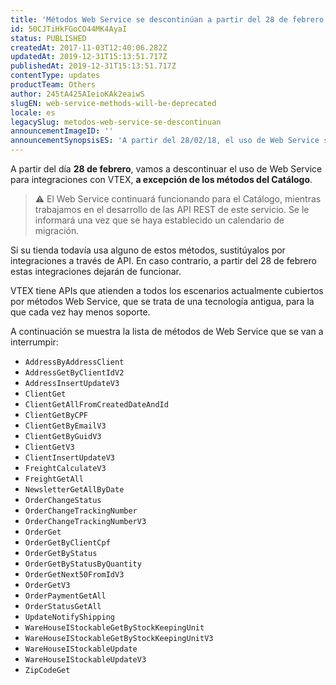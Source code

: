 ```yaml
---
title: 'Métodos Web Service se descontinúan a partir del 28 de febrero - a excepción del Catálogo'
id: 50CJTiHkFGoCO44MK4AyaI
status: PUBLISHED
createdAt: 2017-11-03T12:40:06.282Z
updatedAt: 2019-12-31T15:13:51.717Z
publishedAt: 2019-12-31T15:13:51.717Z
contentType: updates
productTeam: Others
author: 245tA425AIeioKAk2eaiwS
slugEN: web-service-methods-will-be-deprecated
locale: es
legacySlug: metodos-web-service-se-descontinuan
announcementImageID: ''
announcementSynopsisES: 'A partir del 28/02/18, el uso de Web Service se descontinuará para integraciones VTEX, excepto los métodos del Catálogo.'
---
```


A partir del día __28 de febrero__, vamos a descontinuar el uso de Web Service para integraciones con VTEX, __a excepción de los métodos del Catálogo__.

> ⚠️ El Web Service continuará funcionando para el Catálogo, mientras trabajamos en el desarrollo de las API REST de este servicio. Se le informará una vez que se haya establecido un calendario de migración.

Si su tienda todavía usa alguno de estos métodos, sustitúyalos por integraciones a través de API. En caso contrario, a partir del 28 de febrero estas integraciones dejarán de funcionar.

VTEX tiene APIs que atienden a todos los escenarios actualmente cubiertos por métodos Web Service, que se trata de una tecnología antigua, para la que cada vez hay menos soporte.

A continuación se muestra la lista de métodos de Web Service que se van a interrumpir:

- `AddressByAddressClient`
- `AddressGetByClientIdV2`
- `AddressInsertUpdateV3`
- `ClientGet`
- `ClientGetAllFromCreatedDateAndId`
- `ClientGetByCPF`
- `ClientGetByEmailV3`
- `ClientGetByGuidV3`
- `ClientGetV3`
- `ClientInsertUpdateV3`
- `FreightCalculateV3`
- `FreightGetAll`
- `NewsletterGetAllByDate`
- `OrderChangeStatus`
- `OrderChangeTrackingNumber`
- `OrderChangeTrackingNumberV3`
- `OrderGet`
- `OrderGetByClientCpf`
- `OrderGetByStatus`
- `OrderGetByStatusByQuantity`
- `OrderGetNext50FromIdV3`
- `OrderGetV3`
- `OrderPaymentGetAll`
- `OrderStatusGetAll`
- `UpdateNotifyShipping`
- `WareHouseIStockableGetByStockKeepingUnit`
- `WareHouseIStockableGetByStockKeepingUnitV3`
- `WareHouseIStockableUpdate`
- `WareHouseIStockableUpdateV3`
- `ZipCodeGet`
